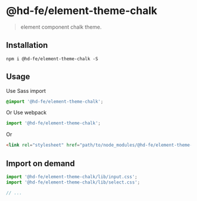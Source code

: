 # @hd-fe/element-theme-chalk
> element component chalk theme.


## Installation
```shell
npm i @hd-fe/element-theme-chalk -S
```

## Usage

Use Sass import
```css
@import '@hd-fe/element-theme-chalk';
```

Or Use webpack
```javascript
import '@hd-fe/element-theme-chalk';
```

Or
```html
<link rel="stylesheet" href="path/to/node_modules/@hd-fe/element-theme-chalk/lib/index.css">
```

##  Import on demand
```javascript
import '@hd-fe/element-theme-chalk/lib/input.css';
import '@hd-fe/element-theme-chalk/lib/select.css';

// ...
```
